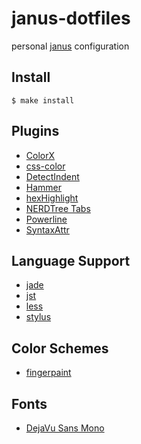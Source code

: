 # janus-dotfiles

personal [janus](https://github.com/carlhuda/janus) configuration

## Install

    $ make install

## Plugins

* [ColorX](https://github.com/seaofclouds/vim-colorx)
* [css-color](https://github.com/skammer/vim-css-color)
* [DetectIndent](https://github.com/vim-scripts/DetectIndent)
* [Hammer](https://github.com/matthias-guenther/hammer.vim)
* [hexHighlight](https://github.com/vim-scripts/hexHighlight.vim)
* [NERDTree Tabs](https://github.com/jistr/vim-nerdtree-tabs)
* [Powerline](https://github.com/ecarter/vim-powerline)
* [SyntaxAttr](https://github.com/vim-scripts/SyntaxAttr.vim)

## Language Support

* [jade](https://github.com/digitaltoad/vim-jade)
* [jst](https://github.com/briancollins/vim-jst)
* [less](https://github.com/groenewege/vim-less)
* [stylus](https://github.com/wavded/vim-stylus)

## Color Schemes

* [fingerpaint](https://github.com/ecarter/fingerpaint.vim)

## Fonts

* [DejaVu Sans Mono](http://dejavu-fonts.org/)

